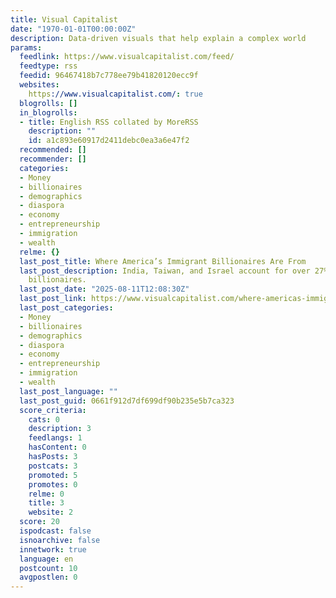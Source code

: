```yaml
---
title: Visual Capitalist
date: "1970-01-01T00:00:00Z"
description: Data-driven visuals that help explain a complex world
params:
  feedlink: https://www.visualcapitalist.com/feed/
  feedtype: rss
  feedid: 96467418b7c778ee79b41820120ecc9f
  websites:
    https://www.visualcapitalist.com/: true
  blogrolls: []
  in_blogrolls:
  - title: English RSS collated by MoreRSS
    description: ""
    id: a1c893e60917d2411debc0ea3a6e47f2
  recommended: []
  recommender: []
  categories:
  - Money
  - billionaires
  - demographics
  - diaspora
  - economy
  - entrepreneurship
  - immigration
  - wealth
  relme: {}
  last_post_title: Where America’s Immigrant Billionaires Are From
  last_post_description: India, Taiwan, and Israel account for over 27% of immigrant
    billionaires.
  last_post_date: "2025-08-11T12:08:30Z"
  last_post_link: https://www.visualcapitalist.com/where-americas-immigrant-billionaires-are-from/
  last_post_categories:
  - Money
  - billionaires
  - demographics
  - diaspora
  - economy
  - entrepreneurship
  - immigration
  - wealth
  last_post_language: ""
  last_post_guid: 0661f912d7df699df90b235e5b7ca323
  score_criteria:
    cats: 0
    description: 3
    feedlangs: 1
    hasContent: 0
    hasPosts: 3
    postcats: 3
    promoted: 5
    promotes: 0
    relme: 0
    title: 3
    website: 2
  score: 20
  ispodcast: false
  isnoarchive: false
  innetwork: true
  language: en
  postcount: 10
  avgpostlen: 0
---
```

